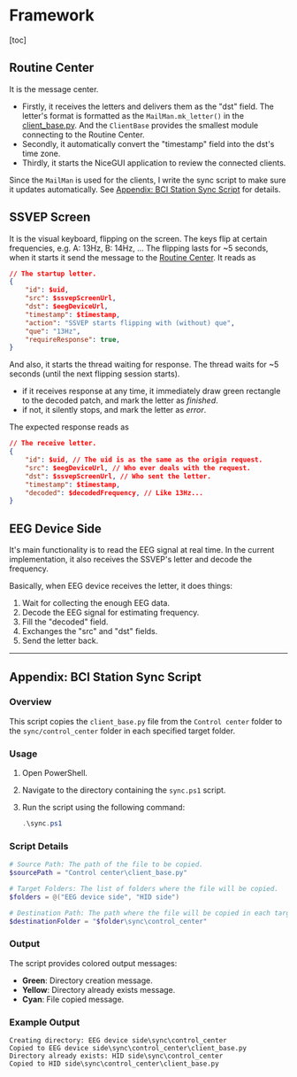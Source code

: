 # Framework

[toc]

## Routine Center

It is the message center.

- Firstly, it receives the letters and delivers them as the "dst" field. The letter's format is formatted as the `MailMan.mk_letter()` in the [client_base.py](./Routine%20Center/client_base.py). And the `ClientBase` provides the smallest module connecting to the Routine Center.
- Secondly, it automatically convert the "timestamp" field into the dst's time zone.
- Thirdly, it starts the NiceGUI application to review the connected clients.

Since the `MailMan` is used for the clients, I write the sync script to make sure it updates automatically.
See [Appendix: BCI Station Sync Script](#appendix-bci-station-sync-script) for details.

## SSVEP Screen

It is the visual keyboard, flipping on the screen.
The keys flip at certain frequencies, e.g. A: 13Hz, B: 14Hz, ...
The flipping lasts for ~5 seconds, when it starts it send the message to the [Routine Center](#routine-center).
It reads as

```json
// The startup letter.
{
    "id": $uid,
    "src": $ssvepScreenUrl,
    "dst": $eegDeviceUrl,
    "timestamp": $timestamp,
    "action": "SSVEP starts flipping with (without) que",
    "que": "13Hz",
    "requireResponse": true,
}
```

And also, it starts the thread waiting for response.
The thread waits for ~5 seconds (until the next flipping session starts).

- if it receives response at any time, it immediately draw green rectangle to the decoded patch, and mark the letter as *finished*.
- if not, it silently stops, and mark the letter as *error*.

The expected response reads as

```json
// The receive letter.
{
    "id": $uid, // The uid is as the same as the origin request.
    "src": $eegDeviceUrl, // Who ever deals with the request.
    "dst": $ssvepScreenUrl, // Who sent the letter.
    "timestamp": $timestamp,
    "decoded": $decodedFrequency, // Like 13Hz...
}
```

## EEG Device Side

It's main functionality is to read the EEG signal at real time.
In the current implementation, it also receives the SSVEP's letter and decode the frequency.

Basically, when EEG device receives the letter, it does things:

1. Wait for collecting the enough EEG data.
2. Decode the EEG signal for estimating frequency.
3. Fill the "decoded" field.
4. Exchanges the "src" and "dst" fields.
5. Send the letter back.

---

## Appendix: BCI Station Sync Script

### Overview

This script copies the `client_base.py` file from the `Control center` folder to the `sync/control_center` folder in each specified target folder.

### Usage

1. Open PowerShell.
2. Navigate to the directory containing the `sync.ps1` script.
3. Run the script using the following command:

    ```powershell
    .\sync.ps1
    ```

### Script Details

```powershell
# Source Path: The path of the file to be copied.
$sourcePath = "Control center\client_base.py"

# Target Folders: The list of folders where the file will be copied.
$folders = @("EEG device side", "HID side")

# Destination Path: The path where the file will be copied in each target folder.
$destinationFolder = "$folder\sync\control_center"
```

### Output

The script provides colored output messages:

- **Green**: Directory creation message.
- **Yellow**: Directory already exists message.
- **Cyan**: File copied message.

### Example Output

```plain text
Creating directory: EEG device side\sync\control_center
Copied to EEG device side\sync\control_center\client_base.py
Directory already exists: HID side\sync\control_center
Copied to HID side\sync\control_center\client_base.py
```
